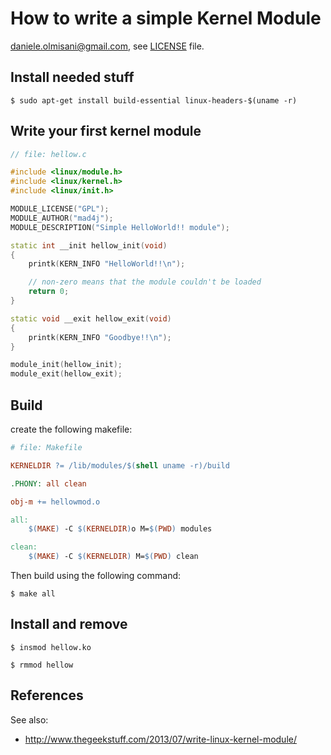 # How to write a simple Kernel Module

daniele.olmisani@gmail.com, see [LICENSE](LICENSE) file.

## Install needed stuff

```
$ sudo apt-get install build-essential linux-headers-$(uname -r)
```

## Write your first kernel module

```c++
// file: hellow.c

#include <linux/module.h>
#include <linux/kernel.h>
#include <linux/init.h>

MODULE_LICENSE("GPL");
MODULE_AUTHOR("mad4j");
MODULE_DESCRIPTION("Simple HelloWorld!! module");

static int __init hellow_init(void)
{
	printk(KERN_INFO "HelloWorld!!\n");

	// non-zero means that the module couldn't be loaded
	return 0;
}

static void __exit hellow_exit(void)
{
	printk(KERN_INFO "Goodbye!!\n");
}

module_init(hellow_init);
module_exit(hellow_exit);
```

## Build

create the following makefile:

```makefile
# file: Makefile

KERNELDIR ?= /lib/modules/$(shell uname -r)/build

.PHONY: all clean

obj-m += hellowmod.o

all:
	$(MAKE) -C $(KERNELDIR)o M=$(PWD) modules

clean:
	$(MAKE) -C $(KERNELDIR) M=$(PWD) clean
```

Then build using the following command:

```
$ make all
```

## Install and remove

```
$ insmod hellow.ko

$ rmmod hellow
```

## References

See also:
* http://www.thegeekstuff.com/2013/07/write-linux-kernel-module/
